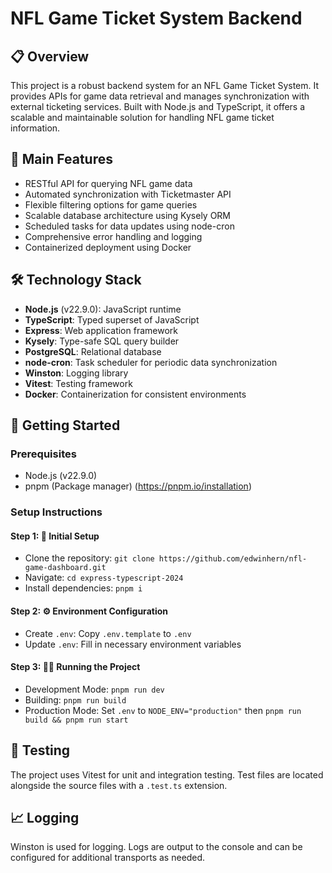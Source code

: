 # NFL Game Ticket System Backend

## 📋 Overview

This project is a robust backend system for an NFL Game Ticket System. It provides APIs for game data retrieval and manages synchronization with external ticketing services. Built with Node.js and TypeScript, it offers a scalable and maintainable solution for handling NFL game ticket information.

## 🌟 Main Features

- RESTful API for querying NFL game data
- Automated synchronization with Ticketmaster API
- Flexible filtering options for game queries
- Scalable database architecture using Kysely ORM
- Scheduled tasks for data updates using node-cron
- Comprehensive error handling and logging
- Containerized deployment using Docker

## 🛠️ Technology Stack

- **Node.js** (v22.9.0): JavaScript runtime
- **TypeScript**: Typed superset of JavaScript
- **Express**: Web application framework
- **Kysely**: Type-safe SQL query builder
- **PostgreSQL**: Relational database
- **node-cron**: Task scheduler for periodic data synchronization
- **Winston**: Logging library
- **Vitest**: Testing framework
- **Docker**: Containerization for consistent environments

## 🚀 Getting Started

### Prerequisites

- Node.js (v22.9.0)
- pnpm (Package manager) (https://pnpm.io/installation)

### Setup Instructions

#### Step 1: 🚀 Initial Setup

- Clone the repository: `git clone https://github.com/edwinhern/nfl-game-dashboard.git`
- Navigate: `cd express-typescript-2024`
- Install dependencies: `pnpm i`

#### Step 2: ⚙️ Environment Configuration

- Create `.env`: Copy `.env.template` to `.env`
- Update `.env`: Fill in necessary environment variables

#### Step 3: 🏃‍♂️ Running the Project

- Development Mode: `pnpm run dev`
- Building: `pnpm run build`
- Production Mode: Set `.env` to `NODE_ENV="production"` then `pnpm run build && pnpm run start`

## 🧪 Testing

The project uses Vitest for unit and integration testing. Test files are located alongside the source files with a `.test.ts` extension.

## 📈 Logging

Winston is used for logging. Logs are output to the console and can be configured for additional transports as needed.
